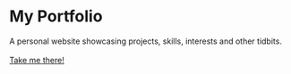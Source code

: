 # My Portfolio
A personal website showcasing projects, skills, interests and other tidbits.\
\
[Take me there!](https://aa-sharma.github.io/portfolio/)


